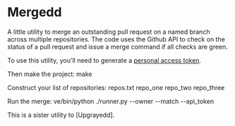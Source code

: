 # Mergedd

A little utility to merge an outstanding pull request on a named branch across multiple repositories. The code uses the Github API to check on the status of a pull request and issue a merge command if all checks are green.

To use this utility, you'll need to generate a [personal access token](https://github.com/settings/tokens).

Then make the project:
   make

Construct your list of repositories:
   repos.txt
       repo_one
       repo_two
       repo_three

Run the merge:
    ve/bin/python ./runner.py --owner <repo owner> --match <pr branch> --api_token <github oauth token>

This is a sister utility to [Upgrayedd].
